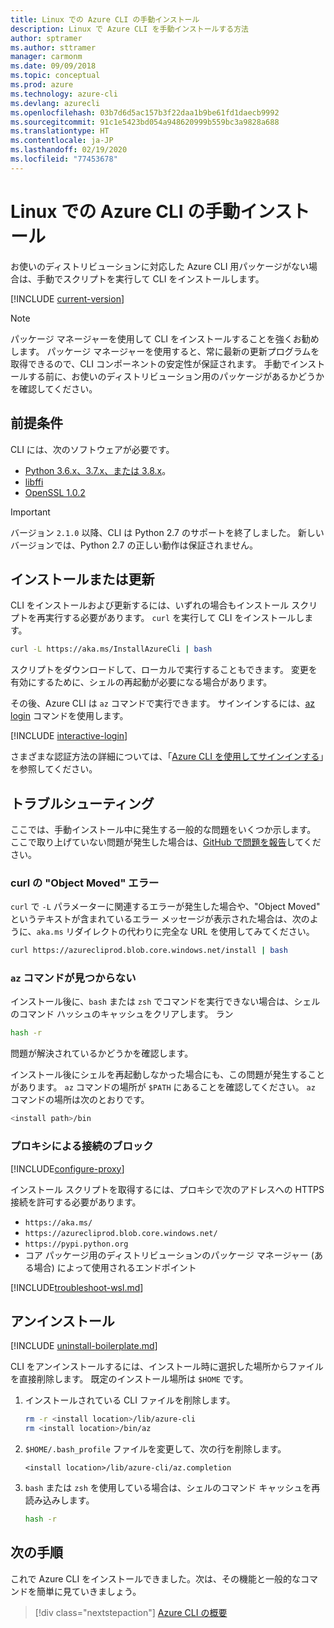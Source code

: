 ```yaml
---
title: Linux での Azure CLI の手動インストール
description: Linux で Azure CLI を手動インストールする方法
author: sptramer
ms.author: sttramer
manager: carmonm
ms.date: 09/09/2018
ms.topic: conceptual
ms.prod: azure
ms.technology: azure-cli
ms.devlang: azurecli
ms.openlocfilehash: 03b7d6d5ac157b3f22daa1b9be61fd1daecb9992
ms.sourcegitcommit: 91c1e5423bd054a948620999b559bc3a9828a688
ms.translationtype: HT
ms.contentlocale: ja-JP
ms.lasthandoff: 02/19/2020
ms.locfileid: "77453678"
---
```

# <a name="install-azure-cli-on-linux-manually"></a>Linux での Azure CLI の手動インストール

お使いのディストリビューションに対応した Azure CLI 用パッケージがない場合は、手動でスクリプトを実行して CLI をインストールします。

[!INCLUDE [current-version](includes/current-version.md)]

> [!NOTE]
> パッケージ マネージャーを使用して CLI をインストールすることを強くお勧めします。 パッケージ マネージャーを使用すると、常に最新の更新プログラムを取得できるので、CLI コンポーネントの安定性が保証されます。 手動でインストールする前に、お使いのディストリビューション用のパッケージがあるかどうかを確認してください。

## <a name="prerequisites"></a>前提条件

CLI には、次のソフトウェアが必要です。

* [Python 3.6.x、3.7.x、または 3.8.x](https://www.python.org/downloads/)。 
* [libffi](https://sourceware.org/libffi/)
* [OpenSSL 1.0.2](https://www.openssl.org/source/)

> [!IMPORTANT]
>
> バージョン `2.1.0` 以降、CLI は Python 2.7 のサポートを終了しました。 新しいバージョンでは、Python 2.7 の正しい動作は保証されません。

## <a name="install-or-update"></a>インストールまたは更新

CLI をインストールおよび更新するには、いずれの場合もインストール スクリプトを再実行する必要があります。 `curl` を実行して CLI をインストールします。

```bash
curl -L https://aka.ms/InstallAzureCli | bash
```

スクリプトをダウンロードして、ローカルで実行することもできます。 変更を有効にするために、シェルの再起動が必要になる場合があります。

その後、Azure CLI は `az` コマンドで実行できます。 サインインするには、[az login](/cli/azure/reference-index#az-login) コマンドを使用します。

[!INCLUDE [interactive-login](includes/interactive-login.md)]

さまざまな認証方法の詳細については、「[Azure CLI を使用してサインインする](authenticate-azure-cli.md)」を参照してください。

## <a name="troubleshooting"></a>トラブルシューティング

ここでは、手動インストール中に発生する一般的な問題をいくつか示します。 ここで取り上げていない問題が発生した場合は、[GitHub で問題を報告](https://github.com/Azure/azure-cli/issues)してください。

### <a name="curl-object-moved-error"></a>curl の "Object Moved" エラー

`curl` で `-L` パラメーターに関連するエラーが発生した場合や、"Object Moved" というテキストが含まれているエラー メッセージが表示された場合は、次のように、`aka.ms` リダイレクトの代わりに完全な URL を使用してみてください。

```bash
curl https://azurecliprod.blob.core.windows.net/install | bash
```

### <a name="az-command-not-found"></a>`az` コマンドが見つからない

インストール後に、`bash` または `zsh` でコマンドを実行できない場合は、シェルのコマンド ハッシュのキャッシュをクリアします。 ラン

```bash
hash -r
```

問題が解決されているかどうかを確認します。

インストール後にシェルを再起動しなかった場合にも、この問題が発生することがあります。 `az` コマンドの場所が `$PATH` にあることを確認してください。 `az` コマンドの場所は次のとおりです。

```bash
<install path>/bin
```

### <a name="proxy-blocks-connection"></a>プロキシによる接続のブロック

[!INCLUDE[configure-proxy](includes/configure-proxy.md)]

インストール スクリプトを取得するには、プロキシで次のアドレスへの HTTPS 接続を許可する必要があります。

* `https://aka.ms/`
* `https://azurecliprod.blob.core.windows.net/`
* `https://pypi.python.org`
* コア パッケージ用のディストリビューションのパッケージ マネージャー (ある場合) によって使用されるエンドポイント

[!INCLUDE[troubleshoot-wsl.md](includes/troubleshoot-wsl.md)]

## <a name="uninstall"></a>アンインストール

[!INCLUDE [uninstall-boilerplate.md](includes/uninstall-boilerplate.md)]

CLI をアンインストールするには、インストール時に選択した場所からファイルを直接削除します。 既定のインストール場所は `$HOME` です。

1. インストールされている CLI ファイルを削除します。

   ```bash
   rm -r <install location>/lib/azure-cli
   rm <install location>/bin/az
   ```

2. `$HOME/.bash_profile` ファイルを変更して、次の行を削除します。

   ```text
   <install location>/lib/azure-cli/az.completion
   ```

3. `bash` または `zsh` を使用している場合は、シェルのコマンド キャッシュを再読み込みします。

   ```bash
   hash -r
   ```

## <a name="next-steps"></a>次の手順

これで Azure CLI をインストールできました。次は、その機能と一般的なコマンドを簡単に見ていきましょう。

> [!div class="nextstepaction"]
> [Azure CLI の概要](get-started-with-azure-cli.md)
